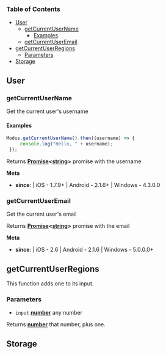 <!-- Generated by documentation.js. Update this documentation by updating the source code. -->

### Table of Contents

-   [User][1]
    -   [getCurrentUserName][2]
        -   [Examples][3]
    -   [getCurrentUserEmail][4]
-   [getCurrentUserRegions][5]
    -   [Parameters][6]
-   [Storage][7]

## User

### getCurrentUserName

Get the current user's username

#### Examples

```javascript
Modus.getCurrentUserName().then((username) => {
     console.log("Hello, " + username);
 });
```

Returns **[Promise][8]&lt;[string][9]>** promise with the username

**Meta**

-   **since**: | iOS - 1.7.9+  | Android - 2.1.6+  |  Windows - 4.3.0.0

### getCurrentUserEmail

Get the current user's email

Returns **[Promise][8]&lt;[string][9]>** promise with the email

**Meta**

-   **since**: | iOS - 2.6  | Android - 2.1.6  |  Windows - 5.0.0.0+

## getCurrentUserRegions

This function adds one to its input.

### Parameters

-   `input` **[number][10]** any number

Returns **[number][10]** that number, plus one.

## Storage

[1]: #user

[2]: #getcurrentusername

[3]: #examples

[4]: #getcurrentuseremail

[5]: #getcurrentuserregions

[6]: #parameters

[7]: #storage

[8]: https://developer.mozilla.org/docs/Web/JavaScript/Reference/Global_Objects/Promise

[9]: https://developer.mozilla.org/docs/Web/JavaScript/Reference/Global_Objects/String

[10]: https://developer.mozilla.org/docs/Web/JavaScript/Reference/Global_Objects/Number

